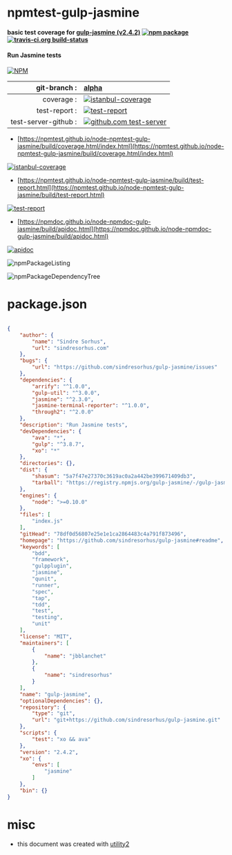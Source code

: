 # npmtest-gulp-jasmine

#### basic test coverage for  [gulp-jasmine (v2.4.2)](https://github.com/sindresorhus/gulp-jasmine#readme)  [![npm package](https://img.shields.io/npm/v/npmtest-gulp-jasmine.svg?style=flat-square)](https://www.npmjs.org/package/npmtest-gulp-jasmine) [![travis-ci.org build-status](https://api.travis-ci.org/npmtest/node-npmtest-gulp-jasmine.svg)](https://travis-ci.org/npmtest/node-npmtest-gulp-jasmine)

#### Run Jasmine tests

[![NPM](https://nodei.co/npm/gulp-jasmine.png?downloads=true&downloadRank=true&stars=true)](https://www.npmjs.com/package/gulp-jasmine)

| git-branch : | [alpha](https://github.com/npmtest/node-npmtest-gulp-jasmine/tree/alpha)|
|--:|:--|
| coverage : | [![istanbul-coverage](https://npmtest.github.io/node-npmtest-gulp-jasmine/build/coverage.badge.svg)](https://npmtest.github.io/node-npmtest-gulp-jasmine/build/coverage.html/index.html)|
| test-report : | [![test-report](https://npmtest.github.io/node-npmtest-gulp-jasmine/build/test-report.badge.svg)](https://npmtest.github.io/node-npmtest-gulp-jasmine/build/test-report.html)|
| test-server-github : | [![github.com test-server](https://npmtest.github.io/node-npmtest-gulp-jasmine/GitHub-Mark-32px.png)](https://npmtest.github.io/node-npmtest-gulp-jasmine/build/app/index.html) | | build-artifacts : | [![build-artifacts](https://npmtest.github.io/node-npmtest-gulp-jasmine/glyphicons_144_folder_open.png)](https://github.com/npmtest/node-npmtest-gulp-jasmine/tree/gh-pages/build)|

- [https://npmtest.github.io/node-npmtest-gulp-jasmine/build/coverage.html/index.html](https://npmtest.github.io/node-npmtest-gulp-jasmine/build/coverage.html/index.html)

[![istanbul-coverage](https://npmtest.github.io/node-npmtest-gulp-jasmine/build/screenCapture.buildCi.browser.%252Ftmp%252Fbuild%252Fcoverage.lib.html.png)](https://npmtest.github.io/node-npmtest-gulp-jasmine/build/coverage.html/index.html)

- [https://npmtest.github.io/node-npmtest-gulp-jasmine/build/test-report.html](https://npmtest.github.io/node-npmtest-gulp-jasmine/build/test-report.html)

[![test-report](https://npmtest.github.io/node-npmtest-gulp-jasmine/build/screenCapture.buildCi.browser.%252Ftmp%252Fbuild%252Ftest-report.html.png)](https://npmtest.github.io/node-npmtest-gulp-jasmine/build/test-report.html)

- [https://npmdoc.github.io/node-npmdoc-gulp-jasmine/build/apidoc.html](https://npmdoc.github.io/node-npmdoc-gulp-jasmine/build/apidoc.html)

[![apidoc](https://npmdoc.github.io/node-npmdoc-gulp-jasmine/build/screenCapture.buildCi.browser.%252Ftmp%252Fbuild%252Fapidoc.html.png)](https://npmdoc.github.io/node-npmdoc-gulp-jasmine/build/apidoc.html)

![npmPackageListing](https://npmtest.github.io/node-npmtest-gulp-jasmine/build/screenCapture.npmPackageListing.svg)

![npmPackageDependencyTree](https://npmtest.github.io/node-npmtest-gulp-jasmine/build/screenCapture.npmPackageDependencyTree.svg)



# package.json

```json

{
    "author": {
        "name": "Sindre Sorhus",
        "url": "sindresorhus.com"
    },
    "bugs": {
        "url": "https://github.com/sindresorhus/gulp-jasmine/issues"
    },
    "dependencies": {
        "arrify": "^1.0.0",
        "gulp-util": "^3.0.0",
        "jasmine": "^2.3.0",
        "jasmine-terminal-reporter": "^1.0.0",
        "through2": "^2.0.0"
    },
    "description": "Run Jasmine tests",
    "devDependencies": {
        "ava": "*",
        "gulp": "^3.8.7",
        "xo": "*"
    },
    "directories": {},
    "dist": {
        "shasum": "5a7f47e27370c3619ac0a2a442be399671409db3",
        "tarball": "https://registry.npmjs.org/gulp-jasmine/-/gulp-jasmine-2.4.2.tgz"
    },
    "engines": {
        "node": ">=0.10.0"
    },
    "files": [
        "index.js"
    ],
    "gitHead": "78df0d56807e25e1e1ca2864483c4a791f873496",
    "homepage": "https://github.com/sindresorhus/gulp-jasmine#readme",
    "keywords": [
        "bdd",
        "framework",
        "gulpplugin",
        "jasmine",
        "qunit",
        "runner",
        "spec",
        "tap",
        "tdd",
        "test",
        "testing",
        "unit"
    ],
    "license": "MIT",
    "maintainers": [
        {
            "name": "jbblanchet"
        },
        {
            "name": "sindresorhus"
        }
    ],
    "name": "gulp-jasmine",
    "optionalDependencies": {},
    "repository": {
        "type": "git",
        "url": "git+https://github.com/sindresorhus/gulp-jasmine.git"
    },
    "scripts": {
        "test": "xo && ava"
    },
    "version": "2.4.2",
    "xo": {
        "envs": [
            "jasmine"
        ]
    },
    "bin": {}
}
```



# misc
- this document was created with [utility2](https://github.com/kaizhu256/node-utility2)
